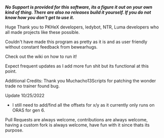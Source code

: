 ***No Support is provided for this software, its a figure it out on your own kind of thing. There are also no releases build it yourself. If you do not know how you don't get to use it.***

 

Huge Thank you to PKHeX developers, ledybot, NTR, Luma developers who all made projects like these possible.

Couldn't have made this program as pretty as it is and as user friendly without constant feedback from bewearhugs.

Check out the wiki on how to run it!

Expect frequent updates as I add more fun shit but its functional at this point. 

Additional Credits:
Thank you Muchacho13Scripts for patching the wonder trade no trainer found bug.

Update 10/25/2022
- I still need to add/find all the offsets for x/y as it currently only runs on ORAS for gen 6.

Pull Requests are always welcome, contributions are always welcome, having a custom fork is always welcome, have fun with it since thats its purpose.
